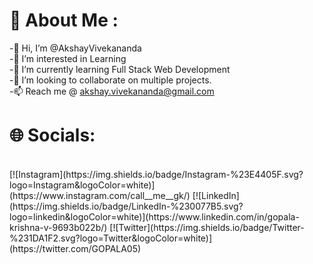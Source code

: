 # 💫 About Me :

-👋 Hi, I’m @AkshayVivekananda<br>
-👀 I’m interested in Learning<br>
-🌱 I’m currently learning Full Stack Web Development<br>
-💞️ I’m looking to collaborate on multiple projects.<br>
-📫 Reach me @ akshay.vivekananda@gmail.com<br>

# 🌐 Socials:
<br>
[![Instagram](https://img.shields.io/badge/Instagram-%23E4405F.svg?logo=Instagram&logoColor=white)](https://www.instagram.com/call__me__gk/)
[![LinkedIn](https://img.shields.io/badge/LinkedIn-%230077B5.svg?logo=linkedin&logoColor=white)](https://www.linkedin.com/in/gopala-krishna-v-9693b022b/)
[![Twitter](https://img.shields.io/badge/Twitter-%231DA1F2.svg?logo=Twitter&logoColor=white)](https://twitter.com/GOPALA05)

<!---
AkshayVivekananda/AkshayVivekananda is a ✨ special ✨ repository because its `README.md` (this file) appears on your GitHub profile.
You can click the Preview link to take a look at your changes.
--->

